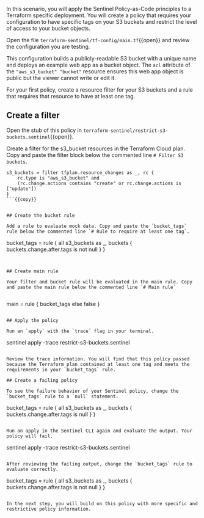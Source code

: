 In this scenario, you will apply the Sentinel Policy-as-Code principles to a Terraform specific deployment. You will create a policy that requires your configuration to have specific tags on your S3 buckets and restrict the level of access to your bucket objects.

Open the file `terraform-sentinel/tf-config/main.tf`{{open}} and review the configuration you are testing.

This configuration builds a publicly-readable S3 bucket with a unique name and deploys an example web app as a bucket object. The `acl` attribute of the `"aws_s3_bucket" "bucket"` resource ensures this web app object is public but the viewer cannot write or edit it.

For your first policy, create a resource filter for your S3 buckets and a rule that requires that resource to have at least one tag.

## Create a filter

Open the stub of this policy in `terraform-sentinel/restrict-s3-buckets.sentinel`{{open}}.

Create a filter for the s3_bucket resources in the Terraform Cloud plan. Copy and paste the filter block below the commented line `# Filter S3 buckets`.

```
s3_buckets = filter tfplan.resource_changes as _, rc {
	rc.type is "aws_s3_bucket" and
	(rc.change.actions contains "create" or rc.change.actions is ["update"])
}
```{{copy}}


## Create the bucket rule

Add a rule to evaluate mock data. Copy and paste the `bucket_tags` rule below the commented line `# Rule to require at least one tag`.

```
bucket_tags = rule {
	all s3_buckets as _, buckets {
	buckets.change.after.tags is not null
	}
}
```{{copy}}


## Create main rule

Your filter and bucket rule will be evaluated in the main rule. Copy and paste the main rule below the commented line `# Main rule`


```
main = rule {
    bucket_tags else false
}
```{{copy}}

## Apply the policy

Run an `apply` with the `trace` flag in your terminal.

```
sentinel apply -trace restrict-s3-buckets.sentinel
```{{execute}}

Review the trace information. You will find that this policy passed because the Terraform plan contained at least one tag and meets the requirements in your `bucket_tags` rule.

## Create a failing policy

To see the failure behavior of your Sentinel policy, change the `bucket_tags` rule to a `null` statement.

```
bucket_tags = rule {
all s3_buckets as _, buckets {
	buckets.change.after.tags is null
	}
}
```{{copy}}

Run an apply in the Sentinel CLI again and evaluate the output. Your policy will fail.

```
sentinel apply -trace restrict-s3-buckets.sentinel
```{{execute}}

After reviewing the failing output, change the `bucket_tags` rule to evaluate correctly.

```
bucket_tags = rule {
all s3_buckets as _, buckets {
	buckets.change.after.tags is not null
	}
}
```{{copy}}

In the next step, you will build on this policy with more specific and restrictive policy information.
